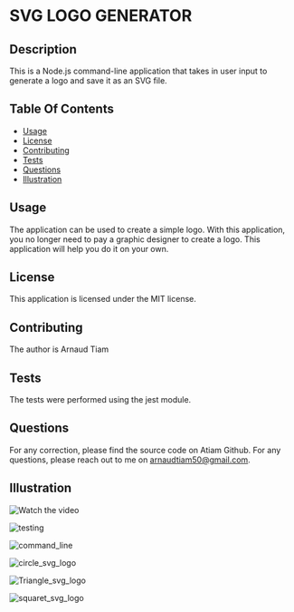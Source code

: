# SVG LOGO GENERATOR

## Description
This is a Node.js command-line application that takes in user input to generate a logo and save it as an SVG file.

## Table Of Contents
- [Usage](#usage)
- [License](#license)
- [Contributing](#contributing)
- [Tests](#tests)
- [Questions](#questions)
- [Illustration](#illustration)

## Usage
The application can be used to create a simple logo.
With this application, you no longer need to pay a graphic designer to create a logo.
This application will help you do it on your own.

## License
This application is licensed under the MIT license.

## Contributing
The author is Arnaud Tiam

## Tests
The tests were performed using the jest module.


## Questions
For any correction, please find the source code on Atiam Github. For any questions, please reach out to me on arnaudtiam50@gmail.com.


## Illustration

![Watch the video](https://github.com/JescelJames/svg-logo-maker/assets/105643185/8a1e60ba-76b7-43f7-b263-834738c56830)


![testing](https://github.com/Atiam/SVG-logo-Generator_-Arnaud-Tiam/blob/main/assets/image_video/testing.png)

![command_line](https://github.com/Atiam/SVG-logo-Generator_-Arnaud-Tiam/blob/main/assets/image_video/command_line.png)

![circle_svg_logo](https://github.com/Atiam/SVG-logo-Generator_-Arnaud-Tiam/blob/main/assets/image_video/circle_svg_logo.png)

![Triangle_svg_logo](https://github.com/Atiam/SVG-logo-Generator_-Arnaud-Tiam/blob/main/assets/image_video/Triangle_svg_logo.png)

![squaret_svg_logo](https://github.com/Atiam/SVG-logo-Generator_-Arnaud-Tiam/blob/main/assets/image_video/square.png)

